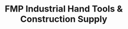 ---
title: "FMP Industrial Hand Tools & Construction Supply"
url: /imus/fmp-industrial-hand-tools-and-construction-supply/
shop: hardware
---